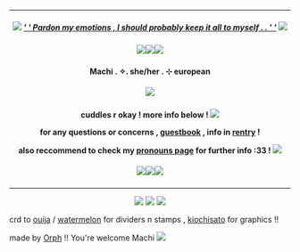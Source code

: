 ***
<h5 align="center">
  
<img src="https://watermelon.crd.co/assets/images/gallery11/72d5152f.gif?v=2a41aca3"/> [' ' Pardon my emotions , I should probably keep it all to myself . . ' '](https://open.spotify.com/track/6UFivO2zqqPFPoQYsEMuCc?si=e0ef57f06c85468e) <img src="https://watermelon.crd.co/assets/images/gallery11/72d5152f.gif?v=2a41aca3"/>
<h5 align="center">
<img src="https://watermelon.crd.co/assets/images/gallery19/3cc54246.png?v=2a41aca3"/><img src="https://watermelon.crd.co/assets/images/gallery19/3cc54246.png?v=2a41aca3"/><img src="https://watermelon.crd.co/assets/images/gallery19/3cc54246.png?v=2a41aca3"/>
</h5>  

<h4 align="center">
Machi . ✧. she/her . ⊹ european
</h4> 
<h5 align="center">
<img src="https://64.media.tumblr.com/22b06b7ce1ce6f5995263c505ddd9f61/81b5a1d52a571cd0-5e/s1280x1920/faca5b86cd2190f953daa0b2642b9f70f1cc0dcc.gifv"/>
</h5>  
<h4 align="center">

cuddles r okay ! more info below ! <img src="https://watermelon.crd.co/assets/images/gallery11/18fac5dd.gif?v=2a41aca3"/>

for any questions or concerns , [guestbook](https://lotusnilotpala.123guestbook.com/) , info in [rentry](https://rentry.org/LotusNilotpala) !

also reccommend to check my [pronouns page](https://en.pronouns.page/@MachiNilotpala) for further info :33 ! <img src="https://watermelon.crd.co/assets/images/gallery11/faaf6eee.gif?v=2a41aca3"/>
</h4> 

<h5 align="center">
<img src="https://watermelon.crd.co/assets/images/gallery19/3cc54246.png?v=2a41aca3"/><img src="https://watermelon.crd.co/assets/images/gallery19/3cc54246.png?v=2a41aca3"/><img src="https://watermelon.crd.co/assets/images/gallery19/3cc54246.png?v=2a41aca3"/>
</h5>  

***
<p align ="center">
<img src="https://ouija.crd.co/assets/images/gallery08/7c5d9125.gif?v=b8c53f22"/> <img src="https://watermelon.crd.co/assets/images/gallery18/cf36d55b.png?v=2a41aca3"/> <img src="https://ouija.crd.co/assets/images/gallery08/7c5d9125.gif?v=b8c53f22"/>
</p>

crd to [ouija](https://ouija.crd.co/#) / [watermelon](https://watermelon.crd.co) for dividers n stamps , [kiochisato](https://www.tumblr.com/kiochisato) for graphics !!

made by [Orph](https://github.com/Ovrpheus) !!  You're welcome Machi <img src="https://ouija.crd.co/assets/images/gallery08/62faace8.png?v=b8c53f22"/>



